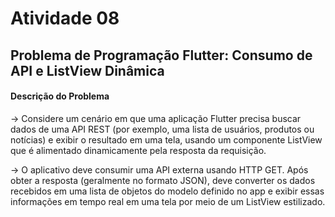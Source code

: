 # Atividade 08
## Problema de Programação Flutter: Consumo de API e ListView Dinâmica

#### Descrição do Problema
→ Considere um cenário em que uma aplicação Flutter precisa buscar dados de uma API REST (por exemplo, uma lista de usuários, produtos ou notícias) e exibir o resultado em uma tela, usando um componente ListView que é alimentado dinamicamente pela resposta da requisição.

→ O aplicativo deve consumir uma API externa usando HTTP GET. Após obter a resposta (geralmente no formato JSON), deve converter os dados recebidos em uma lista de objetos do modelo definido no app e exibir essas informações em tempo real em uma tela por meio de um ListView estilizado.
